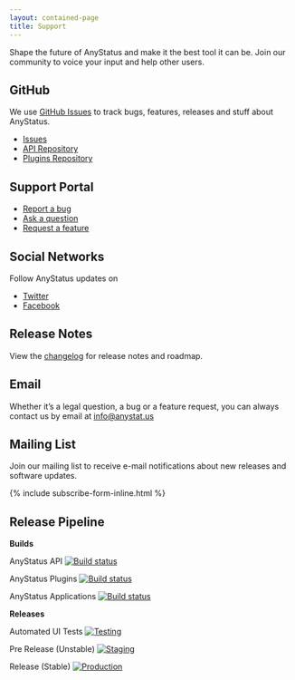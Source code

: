 ```yaml
---
layout: contained-page
title: Support
---
```


Shape the future of AnyStatus and make it the best tool it can be. Join our community to voice your input and help other users.

## GitHub

We use [GitHub Issues](https://github.com/AnyStatus/Support/issues) to track bugs, features, releases and stuff about AnyStatus.

- [Issues](https://github.com/AnyStatus/Support/issues)
- [API Repository](https://github.com/AnyStatus/API)
- [Plugins Repository](https://github.com/AnyStatus/Plugins)

## Support Portal

- [Report a bug](https://anystatus.helprace.com/s1-general/problems)
- [Ask a question](https://anystatus.helprace.com/s1-general/questions)
- [Request a feature](https://anystatus.helprace.com/s1-general/ideas)

## Social Networks

Follow AnyStatus updates on

- [Twitter](https://twitter.com/AnyStatusApp)
- [Facebook](https://www.facebook.com/AnyStatusApp)

## Release Notes

View the [changelog](/releases) for release notes and roadmap.

## Email

Whether it’s a legal question, a bug or a feature request, you can always contact us by email at [info@anystat.us](mailto:info@anystat.us)

## Mailing List

Join our mailing list to receive e-mail notifications about new releases and software updates.

{% include subscribe-form-inline.html %}

## Release Pipeline

**Builds**

AnyStatus API [![Build status](https://ci.appveyor.com/api/projects/status/74kcwc63k0r2ajdj?svg=true)](https://ci.appveyor.com/project/AnyStatus/api)

AnyStatus Plugins [![Build status](https://ci.appveyor.com/api/projects/status/dvn1rwrauwyq5yx6?svg=true)](https://ci.appveyor.com/project/AnyStatus/plugins)

AnyStatus Applications [![Build status](https://production.visualstudio.com/AnyStatus/_apis/build/status/Master)]()

**Releases**

Automated UI Tests [![Testing](https://production.vsrm.visualstudio.com/_apis/public/Release/badge/fb795508-e665-4a1a-a4d6-3d1ebf6bb42b/11/14)](#)

Pre Release (Unstable) [![Staging](https://production.vsrm.visualstudio.com/_apis/public/Release/badge/fb795508-e665-4a1a-a4d6-3d1ebf6bb42b/11/23)](#)

Release (Stable) [![Production](https://production.vsrm.visualstudio.com/_apis/public/Release/badge/fb795508-e665-4a1a-a4d6-3d1ebf6bb42b/11/15)](#)
